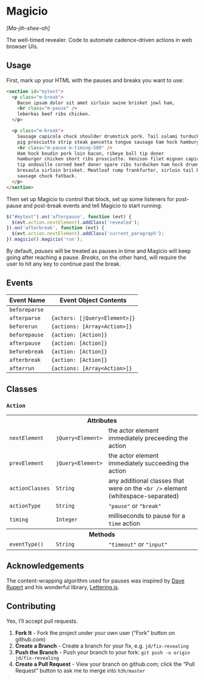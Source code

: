 # Magicio

*[Ma-jih-shee-oh]*

The well-timed revealer. Code to automate cadence-driven actions in web browser UIs.

## Usage

First, mark up your HTML with the pauses and breaks you want to use:

```html
<section id="mytext">
  <p class="m-break">
    Bacon ipsum dolor sit amet sirloin swine brisket jowl ham,
    <br class="m-pause" />
    leberkas beef ribs chicken.
  </p>

  <p class="m-break">
    Sausage capicola chuck shoulder drumstick pork. Tail salami turducken biltong
    pig prosciutto strip steak pancetta tongue sausage ham hock hamburger.
    <br class="m-pause m-timing-500" />
    Ham hock boudin pork loin bacon, ribeye ball tip doner
    hamburger chicken short ribs prosciutto. Venison filet mignon capicola, ball
    tip andouille corned beef doner spare ribs turducken ham hock drumstick
    bresaola sirloin brisket. Meatloaf rump frankfurter, sirloin tail beef ribs
    sausage chuck fatback.
  </p>
</section>
```

Then set up Magicio to control that block, set up some listeners for post-pause
and post-break events and tell Magicio to start running:

```javascript
$("#mytext").on('afterpause', function (evt) {
  $(evt.action.nextElement).addClass('revealed');
}).on('afterbreak', function (evt) {
  $(evt.action.nextElement).addClass('current_paragraph');
}).magicio().magicio('run');
```

By default, *pauses* will be treated as pauses in time and Magicio will keep
going after reaching a pause. *Breaks*, on the other hand, will require the
user to hit any key to continue past the break.

## Events

<table>
  <thead>
    <tr>
      <th>Event Name</th>
      <th>Event Object Contents</th>
    </tr>
  </thead>
  <tr>
    <td><code>beforeparse</code></td>
    <td></td>
  </tr>
  <tr>
    <td><code>afterparse</code></td>
    <td><code>{actors: [jQuery&lt;Element&gt;]}</code></td>
  </tr>
  <tr>
    <td><code>beforerun</code></td>
    <td><code>{actions: [Array&lt;Action&gt;]}</code></td>
  </tr>
  <tr>
    <td><code>beforepause</code></td>
    <td><code>{action: [Action]}</code></td>
  </tr>
  <tr>
    <td><code>afterpause</code></td>
    <td><code>{action: [Action]}</code></td>
  </tr>
  <tr>
    <td><code>beforebreak</code></td>
    <td><code>{action: [Action]}</code></td>
  </tr>
  <tr>
    <td><code>afterbreak</code></td>
    <td><code>{action: [Action]}</code></td>
  </tr>
  <tr>
    <td><code>afterrun</code></td>
    <td><code>{actions: [Array&lt;Action&gt;]}</code></td>
  </tr>
  <tr>
</table>

## Classes

<h3><code>Action</code></h3>

<table>
  <tr>
    <th colspan="3">Attributes</th>
  </tr>
  <tr>
    <td><code>nextElement</code></td>
    <td><code>jQuery&lt;Element&gt;</code></td>
    <td>the actor element immediately preceeding the action</td>
  </tr>
  <tr>
    <td><code>prevElement</code></td>
    <td><code>jQuery&lt;Element&gt;</code></td>
    <td>the actor element immediately succeeding the action</td>
  </tr>
  <tr>
    <td><code>actionClasses</code></td>
    <td><code>String</code></td>
    <td>any additional classes that were on the <code>&lt;br /&gt;</code> element (whitespace-separated)</td>
  </tr>
  <tr>
    <td><code>actionType</code></td>
    <td><code>String</code></td>
    <td><code>"pause"</code> or <code>"break"</code></td>
  </tr>
  <tr>
    <td><code>timing</code></td>
    <td><code>Integer</code></td>
    <td>milliseconds to pause for a <code>time</code> action</td>
  </tr>
  <tr>
    <th colspan="3">Methods</th>
  </tr>
  <tr>
    <td><code>eventType()</code></td>
    <td><code>String</code></td>
    <td><code>"timeout"</code> or <code>"input"</code></td>
  </tr>
</table>

## Acknowledgements

The content-wrapping algorithm used for pauses was inspired by [Dave Rupert][DR]
and his wonderful library, [Lettering.js][LJ].

 [DR]: https://twitter.com/davatron5000
 [LJ]: https://github.com/davatron5000/Lettering.js

## Contributing

Yes, I’ll accept pull requests.

 1. **Fork It** - Fork the project under your own user (“Fork” button on github.com)
 2. **Create a Branch** - Create a branch for your fix, e.g. `jd/fix-revealing`
 3. **Push the Branch** - Push your branch to your fork: `git push -u origin jd/fix-revealing`
 4. **Create a Pull Request** - View your branch on github.com; click the “Pull Request” button to ask me to merge into `h3h/master`
